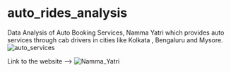 # auto_rides_analysis
Data Analysis of Auto Booking Services, Namma Yatri which provides auto services through cab drivers in cities like Kolkata , Bengaluru and Mysore.
![auto_services](https://github.com/cout-sid/auto_rides_analysis/assets/107421018/5f464fbf-0980-4de5-b19f-43bc54bda721)

Link to the website --> ![Namma_Yatri](https://www.nammayatri.in/)

